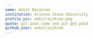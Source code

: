 ```yaml
---
name: Ankit Rajshree
institution: Arizona State University
profile_pic: ankitrajshree.png
quote: git push code and git get paid
github_user: ankitrajshree
---
```

